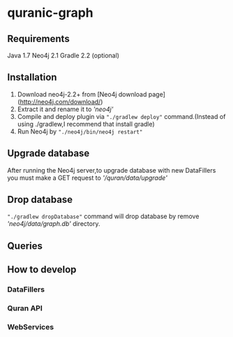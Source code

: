 # quranic-graph

## Requirements
Java 1.7
Neo4j 2.1
Gradle 2.2 (optional)

## Installation
1. Download neo4j-2.2+ from [Neo4j download page] (http://neo4j.com/download/)
2. Extract it and rename it to *'neo4j'*
3. Compile and deploy plugin via `"./gradlew deploy"` command.(Instead of using ./gradlew,I recommend that install gradle)
4. Run Neo4j by `"./neo4j/bin/neo4j restart"`

## Upgrade database
After running the Neo4j server,to upgrade database with new DataFillers you must make a GET request to *'/quran/data/upgrade'*

## Drop database
`"./gradlew dropDatabase"` command will drop database by remove *'neo4j/data/graph.db'* directory.



## Queries


## How to develop
### DataFillers
### Quran API
### WebServices
